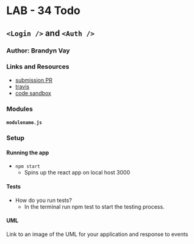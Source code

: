 # LAB - 34 Todo

## `<Login />` and `<Auth />`

### Author: Brandyn Vay

### Links and Resources
* [submission PR](https://github.com/brandyn-vay-401-advanced-javascript/lab-class-34-todo)
* [travis](https://travis-ci.com/brandyn-vay-401-advanced-javascript/lab-class-34-todo)
* [code sandbox](https://codesandbox.io/s/lab-class-34-todo-7gbcy)


### Modules
#### `modulename.js`

### Setup

#### Running the app
* `npm start`
  * Spins up the react app on local host 3000
  
#### Tests
* How do you run tests?
  * In the terminal run npm test to start the testing process.

#### UML
Link to an image of the UML for your application and response to events
